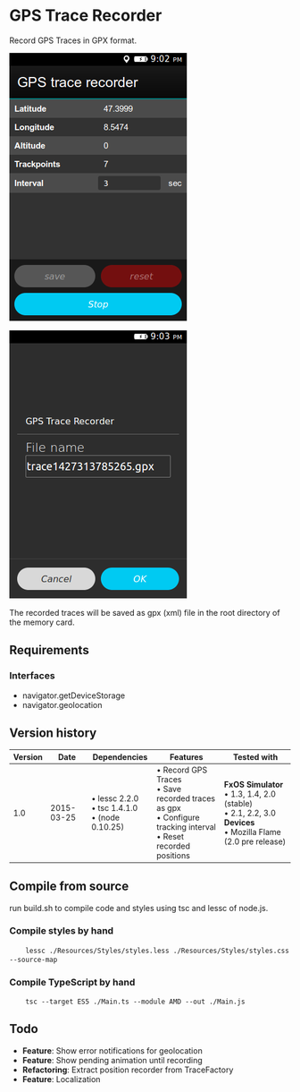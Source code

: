 GPS Trace Recorder
==================

Record GPS Traces in GPX format.

![Recording screenshot](Documentation/screen1.png)

![Saving to file screenshot](Documentation/screen2.png)

The recorded traces will be saved as gpx (xml) file in the root directory of the memory card.


Requirements
------------

### Interfaces

* navigator.getDeviceStorage
* navigator.geolocation


Version history
---------------

Version | Date			| Dependencies								| Features	| Tested with
---		|---			| ---										|---		| ---
1.0		| 2015-03-25	| &bull; lessc 2.2.0<br />&bull; tsc 1.4.1.0<br />&bull; (node 0.10.25)	| &bull; Record GPS Traces<br />&bull; Save recorded traces as gpx<br />&bull; Configure tracking interval<br />&bull; Reset recorded positions | **FxOS Simulator**<br /> &bull; 1.3, 1.4, 2.0 (stable)<br />&bull; 2.1, 2.2, 3.0<br />**Devices**<br />&bull; Mozilla Flame (2.0 pre release)


Compile from source
-------------------

run build.sh to compile code and styles using tsc and lessc of node.js.


### Compile styles by hand

```shell
	lessc ./Resources/Styles/styles.less ./Resources/Styles/styles.css --source-map
```


### Compile TypeScript by hand

```shell
	tsc --target ES5 ./Main.ts --module AMD --out ./Main.js
```


Todo
----

* **Feature**: Show error notifications for geolocation
* **Feature**: Show pending animation until recording
* **Refactoring**: Extract position recorder from TraceFactory
* **Feature**: Localization
